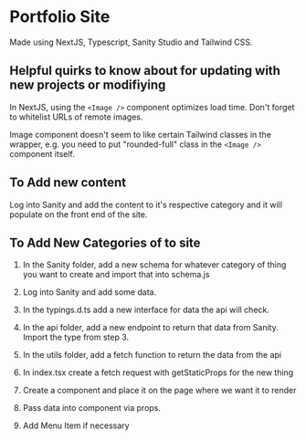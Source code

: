 # Portfolio Site

Made using NextJS, Typescript, Sanity Studio and Tailwind CSS.

## Helpful quirks to know about for updating with new projects or modifiying

In NextJS, using the `<Image />` component optimizes load time. Don't forget to whitelist URLs of remote images.

Image component doesn't seem to like certain Tailwind classes in the wrapper, e.g. you need to put "rounded-full" class in the `<Image />` component itself.

## To Add new content

Log into Sanity and add the content to it's respective category and it will populate on the front end of the site.

## To Add New Categories of to site

1. In the Sanity folder, add a new schema for whatever category of thing you want to create and import that into schema.js

2. Log into Sanity and add some data.

3. In the typings.d.ts add a new interface for data the api will check.

4. In the api folder, add a new endpoint to return that data from Sanity. Import the type from step 3.

5. In the utils folder, add a fetch function to return the data from the api

6. In index.tsx create a fetch request with getStaticProps for the new thing

7. Create a component and place it on the page where we want it to render

8. Pass data into component via props.

9. Add Menu Item if necessary
